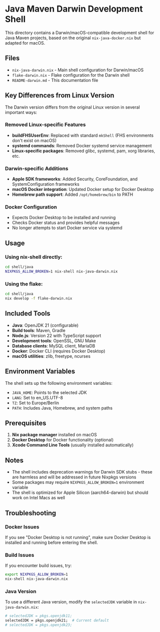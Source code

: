 # Java Maven Darwin Development Shell

This directory contains a Darwin/macOS-compatible development shell for Java Maven projects, based on the original `nix-java-docker.nix` but adapted for macOS.

## Files

- `nix-java-darwin.nix` - Main shell configuration for Darwin/macOS
- `flake-darwin.nix` - Flake configuration for the Darwin shell
- `README-darwin.md` - This documentation file

## Key Differences from Linux Version

The Darwin version differs from the original Linux version in several important ways:

### Removed Linux-specific Features
- **buildFHSUserEnv**: Replaced with standard `mkShell` (FHS environments don't exist on macOS)
- **systemd commands**: Removed Docker systemd service management
- **Linux-specific packages**: Removed glibc, systemd, pam, xorg libraries, etc.

### Darwin-specific Additions
- **Apple SDK frameworks**: Added Security, CoreFoundation, and SystemConfiguration frameworks
- **macOS Docker integration**: Updated Docker setup for Docker Desktop
- **Homebrew path support**: Added `/opt/homebrew/bin` to PATH

### Docker Configuration
- Expects Docker Desktop to be installed and running
- Checks Docker status and provides helpful messages
- No longer attempts to start Docker service via systemd

## Usage

### Using nix-shell directly:
```bash
cd shell/java
NIXPKGS_ALLOW_BROKEN=1 nix-shell nix-java-darwin.nix
```

### Using the flake:
```bash
cd shell/java
nix develop -f flake-darwin.nix
```

## Included Tools

- **Java**: OpenJDK 21 (configurable)
- **Build tools**: Maven, Gradle
- **Node.js**: Version 22 with TypeScript support
- **Development tools**: OpenSSL, GNU Make
- **Database clients**: MySQL client, MariaDB
- **Docker**: Docker CLI (requires Docker Desktop)
- **macOS utilities**: zlib, freetype, ncurses

## Environment Variables

The shell sets up the following environment variables:
- `JAVA_HOME`: Points to the selected JDK
- `LANG`: Set to en_US.UTF-8
- `TZ`: Set to Europe/Berlin
- `PATH`: Includes Java, Homebrew, and system paths

## Prerequisites

1. **Nix package manager** installed on macOS
2. **Docker Desktop** for Docker functionality (optional)
3. **Xcode Command Line Tools** (usually installed automatically)

## Notes

- The shell includes deprecation warnings for Darwin SDK stubs - these are harmless and will be addressed in future Nixpkgs versions
- Some packages may require `NIXPKGS_ALLOW_BROKEN=1` environment variable
- The shell is optimized for Apple Silicon (aarch64-darwin) but should work on Intel Macs as well

## Troubleshooting

### Docker Issues
If you see "Docker Desktop is not running", make sure Docker Desktop is installed and running before entering the shell.

### Build Issues
If you encounter build issues, try:
```bash
export NIXPKGS_ALLOW_BROKEN=1
nix-shell nix-java-darwin.nix
```

### Java Version
To use a different Java version, modify the `selectedJDK` variable in `nix-java-darwin.nix`:
```nix
# selectedJDK = pkgs.openjdk11;
selectedJDK = pkgs.openjdk21;  # Current default
# selectedJDK = pkgs.openjdk23;
```
